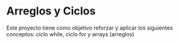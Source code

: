 # **Arreglos y Ciclos**

Este proyecto tiene como objetivo reforzar y aplicar los siguientes conceptos: ciclo while, ciclo for y arrays (arreglos)